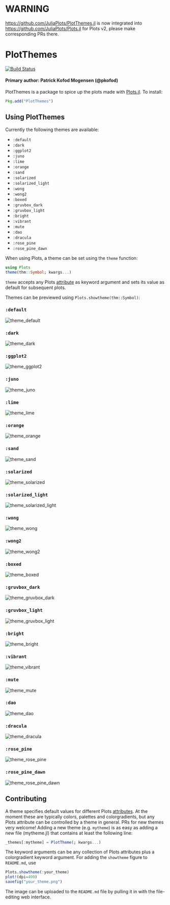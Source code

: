 # WARNING

https://github.com/JuliaPlots/PlotThemes.jl is now integrated into https://github.com/JuliaPlots/Plots.jl for Plots v2, please make corresponding PRs there.

# PlotThemes

[![Build Status](https://travis-ci.org/JuliaPlots/PlotThemes.jl.svg?branch=master)](https://travis-ci.org/JuliaPlots/PlotThemes.jl)

#### Primary author: Patrick Kofod Mogensen (@pkofod)

PlotThemes is a package to spice up the plots made with [Plots.jl](https://github.com/JuliaPlots/Plots.jl). To install:

```julia
Pkg.add("PlotThemes")
```

## Using PlotThemes

Currently the following themes are available:
- `:default`
- `:dark`
- `:ggplot2`
- `:juno`
- `:lime`
- `:orange`
- `:sand`
- `:solarized`
- `:solarized_light`
- `:wong`
- `:wong2`
- `:boxed`
- `:gruvbox_dark`
- `:gruvbox_light`
- `:bright`
- `:vibrant`
- `:mute`
- `:dao`
- `:dracula`
- `:rose_pine`
- `:rose_pine_dawn`


When using Plots, a theme can be set using the `theme` function:
```julia
using Plots
theme(thm::Symbol; kwargs...)
```
`theme` accepts any Plots [attribute](https://docs.juliaplots.org/stable/attributes/) as keyword argument and sets its value as default for subsequent plots.

Themes can be previewed using `Plots.showtheme(thm::Symbol)`:

### `:default`
![theme_default](https://user-images.githubusercontent.com/16589944/70847841-7ca7ea00-1e69-11ea-851e-e99d8559260d.png)

### `:dark`
![theme_dark](https://user-images.githubusercontent.com/16589944/70847843-8d586000-1e69-11ea-9e39-5d4c44865750.png)

### `:ggplot2`
![theme_ggplot2](https://user-images.githubusercontent.com/16589944/70847847-99442200-1e69-11ea-9ae8-ddd10ec4a303.png)

### `:juno`
![theme_juno](https://user-images.githubusercontent.com/16589944/70847860-be389500-1e69-11ea-88b9-2a3bb3bbcf64.png)

### `:lime`
![theme_lime](https://user-images.githubusercontent.com/16589944/70847863-c55fa300-1e69-11ea-8de7-3ef2a3a8ce30.png)

### `:orange`
![theme_orange](https://user-images.githubusercontent.com/16589944/70847866-cf81a180-1e69-11ea-813a-7e4394311ef2.png)

### `:sand`
![theme_sand](https://user-images.githubusercontent.com/16589944/70847868-d4deec00-1e69-11ea-8aab-de94af02bbfe.png)

### `:solarized`
![theme_solarized](https://user-images.githubusercontent.com/16589944/70847869-dad4cd00-1e69-11ea-930e-b145e19bcff5.png)

### `:solarized_light`
![theme_solarized_light](https://user-images.githubusercontent.com/16589944/70847872-df998100-1e69-11ea-955a-7fcc2e7043de.png)

### `:wong`
![theme_wong](https://user-images.githubusercontent.com/16589944/70847875-e58f6200-1e69-11ea-904d-d4f7e27bb181.png)

### `:wong2`
![theme_wong2](https://user-images.githubusercontent.com/16589944/70847880-eaecac80-1e69-11ea-9b59-cdf937427121.png)

### `:boxed`
![theme_boxed](https://github.com/user-attachments/assets/ed1baaf1-4679-4d9a-9667-3118dc42200e)

### `:gruvbox_dark`
![theme_gruvbox_dark](https://user-images.githubusercontent.com/16589944/70847882-f049f700-1e69-11ea-94f8-255f2cd17288.png)

### `:gruvbox_light`
![theme_gruvbox_light](https://user-images.githubusercontent.com/16589944/70847885-fb048c00-1e69-11ea-9546-4dc0d9e4154c.png)

### `:bright`
![theme_bright](https://user-images.githubusercontent.com/16589944/70848065-8ed75780-1e6c-11ea-8e59-9882b3c4a4db.png)

### `:vibrant`
![theme_vibrant](https://user-images.githubusercontent.com/16589944/70848066-926ade80-1e6c-11ea-91ba-fd08d14e6963.png)

### `:mute`
![theme_mute](https://user-images.githubusercontent.com/16589944/70848069-9860bf80-1e6c-11ea-9cac-8a797d526835.png)

### `:dao`
![theme_dao](https://user-images.githubusercontent.com/7330605/106512313-54de7000-64c9-11eb-98d5-2aee3603879a.png)

### `:dracula`
![theme_dracula](https://user-images.githubusercontent.com/64332767/136754217-31d4348a-c873-4496-8b66-905e4d8a7e36.png)

### `:rose_pine`
![theme_rose_pine](https://github.com/BaerLKR/PlotThemes.jl/assets/83340886/30c869e5-2b90-405a-bc49-cf4ef3c43d75)

### `:rose_pine_dawn`
![theme_rose_pine_dawn](https://github.com/BaerLKR/PlotThemes.jl/assets/83340886/e30c0b46-1be3-49f5-afc5-ceede0b0c27d)

## Contributing
A theme specifies default values for different Plots [attributes](https://docs.juliaplots.org/stable/attributes/).
At the moment these are typically colors, palettes and colorgradients, but any Plots attribute can be controlled by a theme in general.
PRs for new themes very welcome! Adding a new theme (e.g. `mytheme`) is as easy as adding a new file (mytheme.jl) that contains at least the following line:
```julia
_themes[:mytheme] = PlotTheme(; kwargs...)
```
The keyword arguments can be any collection of Plots attributes plus a colorgradient keyword argument.
For adding the `showtheme` figure to `README.md`, use 
```julia
Plots.showtheme(:your_theme)
plot!(dpi=400)
savefig("your_theme.png")
```
The image can be uploaded to the `README.md` file by pulling it in with the file-editing web interface.
